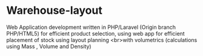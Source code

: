 # Warehouse-layout
 Web Application development written in PHP/Laravel (Origin branch PHP/HTML5) for efficient product selection, using web app for efficient placement of stock using layout planning &lt;br>with volumetrics (calculations using Mass , Volume and Density)
